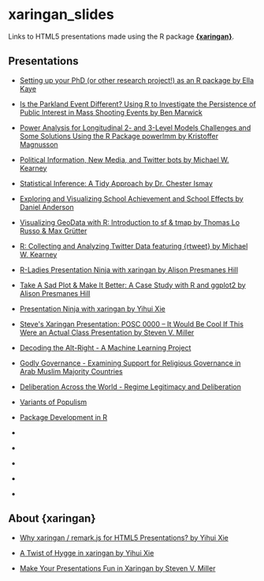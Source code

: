 
xaringan\_slides
================

Links to HTML5 presentations made using the R package [**{xaringan}**](https://github.com/yihui/xaringan/).

Presentations
-------------

-   [Setting up your PhD (or other research project!) as an R package by Ella Kaye](https://htmlpreview.github.io/?https://raw.githubusercontent.com/r-oxford/r-oxford.github.io/master/slides/2018_04_PhD_to_package.html)

-   [Is the Parkland Event Different? Using R to Investigate the Persistence of Public Interest in Mass Shooting Events by Ben Marwick](https://rawgit.com/benmarwick/Seattle-UseR-Group-April-2018/master/Seattle-UseR-Group-April-2018.html)

-   [Power Analysis for Longitudinal 2- and 3-Level Models Challenges and Some Solutions Using the R Package powerlmm by Kristoffer Magnusson](http://rpsychologist.com/slides/powerlmm-intro-20180411/)

-   [Political Information, New Media, and Twitter bots by Michael W. Kearney](https://mkearney.github.io/dsa_execweek_talk/)

-   [Statistical Inference: A Tidy Approach by Dr. Chester Ismay](https://ismayc.github.io/talks/ness-infer/slide_deck.html)

-   [Exploring and Visualizing School Achievement and School Effects by Daniel Anderson](http://www.dandersondata.com/talks/ncme18/)

-   [Visualizing GeoData with R: Introduction to sf & tmap by Thomas Lo Russo & Max Grütter](https://tlorusso.github.io/geodata_workshop/)

-   [R: Collecting and Analyzing Twitter Data featuring {rtweet} by Michael W. Kearney](https://mkearney.github.io/nicar_tworkshop/)

-   [R-Ladies Presentation Ninja with xaringan by Alison Presmanes Hill](https://alison.rbind.io/slides/rladies-demo-slides.html)

-   [Take A Sad Plot & Make It Better: A Case Study with R and ggplot2 by Alison Presmanes Hill](https://apreshill.github.io/ohsu-biodatavis/slides.html)

-   [Presentation Ninja with xaringan by Yihui Xie](https://slides.yihui.name/xaringan/)

-   [Steve's Xaringan Presentation: POSC 0000 – It Would Be Cool If This Were an Actual Class Presentation by Steven V. Miller](http://svmiller.com/miscellany/svm-xaringan-example.html)

-   [Decoding the Alt-Right - A Machine Learning Project](https://decoding-the-altright.netlify.com/)

-   [Godly Governance - Examining Support for Religious Governance in Arab Muslim Majority Countries](https://godly-governance.netlify.com/)

-   [Deliberation Across the World - Regime Legitimacy and Deliberation](https://deliberation-and-legitimacy.netlify.com/#1)

-   [Variants of Populism](https://variants-of-populism.netlify.com/#1)

-   [Package Development in R](https://develop-rpkgs.netlify.com)

-   []()

-   []()

-   []()

-   []()

-   []()

About {xaringan}
----------------

-   [Why xaringan / remark.js for HTML5 Presentations? by Yihui Xie](https://yihui.name/en/2017/08/why-xaringan-remark-js/)

-   [A Twist of Hygge in xaringan by Yihui Xie](https://yihui.name/en/2018/02/xaringan-hygge/)

-   [Make Your Presentations Fun in Xaringan by Steven V. Miller](http://svmiller.com/blog/2018/02/r-markdown-xaringan-theme/)

